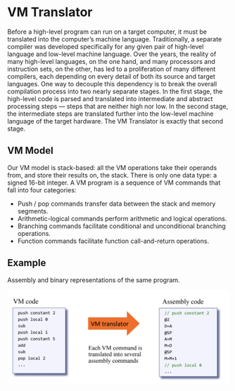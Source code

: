 # VM Translator

Before a high-level program can run on a target computer, it must be translated into the computer’s machine language. Traditionally, a separate compiler was developed specifically for any given pair of high-level language and low-level machine language. Over the years, the reality of many high-level languages, on the one hand, and many processors and instruction sets, on the other, has led to a proliferation of many different compilers, each depending on every detail of both its source and target languages. One way to decouple this dependency is to break the overall compilation process into two nearly separate stages. In the first stage, the high-level code is parsed and translated into intermediate and abstract processing steps — steps that are neither high nor low. In the second stage, the intermediate steps are translated further into the low-level machine language of the target hardware.
The VM Translator is exactly that second stage.

## VM Model
Our VM model is stack-based: all the VM operations take their operands from, and store their results on, the stack. There is only one data type: a signed 16-bit integer. A VM program is a sequence of VM commands that fall into four categories:

- Push / pop commands transfer data between the stack and memory segments. 
- Arithmetic-logical commands perform arithmetic and logical operations.
- Branching commands facilitate conditional and unconditional branching operations.
-  Function commands facilitate function call-and-return operations.

## Example

Assembly and binary representations of the same program.

![vm_to_assembly](https://github.com/OrrMatzkin/nand2tetris-Minesweeper/blob/master/readme%20assets/vm_to_assembly2.png?raw=true)

